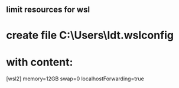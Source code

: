 ## limit resources for wsl
# create file C:\Users\ldt\.wslconfig
# with content:

[wsl2]
memory=12GB
swap=0
localhostForwarding=true